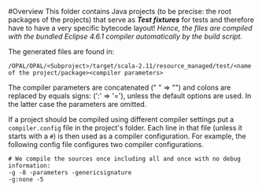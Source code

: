 #Overview
This folder contains Java projects (to be precise: the root packages of the projects) that serve as ***Test fixtures*** for tests and therefore have to have a very specific bytecode layout! _Hence, the files are compiled with the bundled Eclipse 4.6.1 compiler automatically by the build script._

The generated files are found in:

    /OPAL/OPAL/<Subproject>/target/scala-2.11/resource_managed/test/<name of the project/package><compiler parameters>
    
The compiler parameters are concatenated (" " ⇒ "") and colons are replaced by equals signs: (':' ⇒ '='), unless the default options are used. In the latter case the parameters are omitted.

If a project should be compiled using different compiler settings put a `compiler.config` file in the project's folder. Each line in that file (unless it starts with a `#`) is then used as a compiler configuration. For example, the following config file configures two compiler configurations.

	# We compile the sources once including all and once with no debug information:
	-g -8 -parameters -genericsignature
	-g:none -5 
    
    